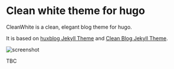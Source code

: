 # Clean white theme for hugo

CleanWhite is a clean, elegant blog theme for hugo.

It is based on [huxblog Jekyll Theme](https://github.com/Huxpro/huxpro.github.io)
and [Clean Blog Jekyll Theme](https://github.com/BlackrockDigital/startbootstrap-clean-blog-jekyll).

![screenshot](https://github.com/zhaohuabing/hugo-theme-cleanwhite/master/images/screenshot.png)


TBC
